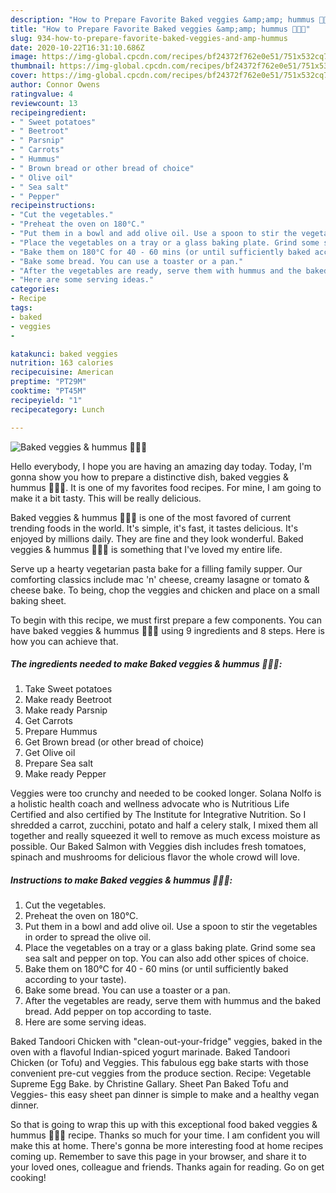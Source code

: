 ```yaml
---
description: "How to Prepare Favorite Baked veggies &amp;amp; hummus 🥕🍠🥔"
title: "How to Prepare Favorite Baked veggies &amp;amp; hummus 🥕🍠🥔"
slug: 934-how-to-prepare-favorite-baked-veggies-and-amp-hummus
date: 2020-10-22T16:31:10.686Z
image: https://img-global.cpcdn.com/recipes/bf24372f762e0e51/751x532cq70/baked-veggies-hummus-🥕🍠🥔-recipe-main-photo.jpg
thumbnail: https://img-global.cpcdn.com/recipes/bf24372f762e0e51/751x532cq70/baked-veggies-hummus-🥕🍠🥔-recipe-main-photo.jpg
cover: https://img-global.cpcdn.com/recipes/bf24372f762e0e51/751x532cq70/baked-veggies-hummus-🥕🍠🥔-recipe-main-photo.jpg
author: Connor Owens
ratingvalue: 4
reviewcount: 13
recipeingredient:
- " Sweet potatoes"
- " Beetroot"
- " Parsnip"
- " Carrots"
- " Hummus"
- " Brown bread or other bread of choice"
- " Olive oil"
- " Sea salt"
- " Pepper"
recipeinstructions:
- "Cut the vegetables."
- "Preheat the oven on 180°C."
- "Put them in a bowl and add olive oil. Use a spoon to stir the vegetables in order to spread the olive oil."
- "Place the vegetables on a tray or a glass baking plate. Grind some sea sea salt and pepper on top. You can also add other spices of choice."
- "Bake them on 180°C for 40 - 60 mins (or until sufficiently baked according to your taste)."
- "Bake some bread. You can use a toaster or a pan."
- "After the vegetables are ready, serve them with hummus and the baked bread. Add pepper on top according to taste."
- "Here are some serving ideas."
categories:
- Recipe
tags:
- baked
- veggies
- 

katakunci: baked veggies  
nutrition: 163 calories
recipecuisine: American
preptime: "PT29M"
cooktime: "PT45M"
recipeyield: "1"
recipecategory: Lunch

---
```



![Baked veggies &amp; hummus 🥕🍠🥔](https://img-global.cpcdn.com/recipes/bf24372f762e0e51/751x532cq70/baked-veggies-hummus-🥕🍠🥔-recipe-main-photo.jpg)

Hello everybody, I hope you are having an amazing day today. Today, I'm gonna show you how to prepare a distinctive dish, baked veggies &amp; hummus 🥕🍠🥔. It is one of my favorites food recipes. For mine, I am going to make it a bit tasty. This will be really delicious.

Baked veggies &amp; hummus 🥕🍠🥔 is one of the most favored of current trending foods in the world. It's simple, it's fast, it tastes delicious. It's enjoyed by millions daily. They are fine and they look wonderful. Baked veggies &amp; hummus 🥕🍠🥔 is something that I've loved my entire life.

Serve up a hearty vegetarian pasta bake for a filling family supper. Our comforting classics include mac &#39;n&#39; cheese, creamy lasagne or tomato &amp; cheese bake. To being, chop the veggies and chicken and place on a small baking sheet.


To begin with this recipe, we must first prepare a few components. You can have baked veggies &amp; hummus 🥕🍠🥔 using 9 ingredients and 8 steps. Here is how you can achieve that.

<!--inarticleads1-->

##### The ingredients needed to make Baked veggies &amp; hummus 🥕🍠🥔:

1. Take  Sweet potatoes
1. Make ready  Beetroot
1. Make ready  Parsnip
1. Get  Carrots
1. Prepare  Hummus
1. Get  Brown bread (or other bread of choice)
1. Get  Olive oil
1. Prepare  Sea salt
1. Make ready  Pepper


Veggies were too crunchy and needed to be cooked longer. Solana Nolfo is a holistic health coach and wellness advocate who is Nutritious Life Certified and also certified by The Institute for Integrative Nutrition. So I shredded a carrot, zucchini, potato and half a celery stalk, I mixed them all together and really squeezed it well to remove as much excess moisture as possible. Our Baked Salmon with Veggies dish includes fresh tomatoes, spinach and mushrooms for delicious flavor the whole crowd will love. 

<!--inarticleads2-->

##### Instructions to make Baked veggies &amp; hummus 🥕🍠🥔:

1. Cut the vegetables.
1. Preheat the oven on 180°C.
1. Put them in a bowl and add olive oil. Use a spoon to stir the vegetables in order to spread the olive oil.
1. Place the vegetables on a tray or a glass baking plate. Grind some sea sea salt and pepper on top. You can also add other spices of choice.
1. Bake them on 180°C for 40 - 60 mins (or until sufficiently baked according to your taste).
1. Bake some bread. You can use a toaster or a pan.
1. After the vegetables are ready, serve them with hummus and the baked bread. Add pepper on top according to taste.
1. Here are some serving ideas.


Baked Tandoori Chicken with &#34;clean-out-your-fridge&#34; veggies, baked in the oven with a flavoful Indian-spiced yogurt marinade. Baked Tandoori Chicken (or Tofu) and Veggies. This fabulous egg bake starts with those convenient pre-cut veggies from the produce section. Recipe: Vegetable Supreme Egg Bake. by Christine Gallary. Sheet Pan Baked Tofu and Veggies- this easy sheet pan dinner is simple to make and a healthy vegan dinner. 

So that is going to wrap this up with this exceptional food baked veggies &amp; hummus 🥕🍠🥔 recipe. Thanks so much for your time. I am confident you will make this at home. There's gonna be more interesting food at home recipes coming up. Remember to save this page in your browser, and share it to your loved ones, colleague and friends. Thanks again for reading. Go on get cooking!
